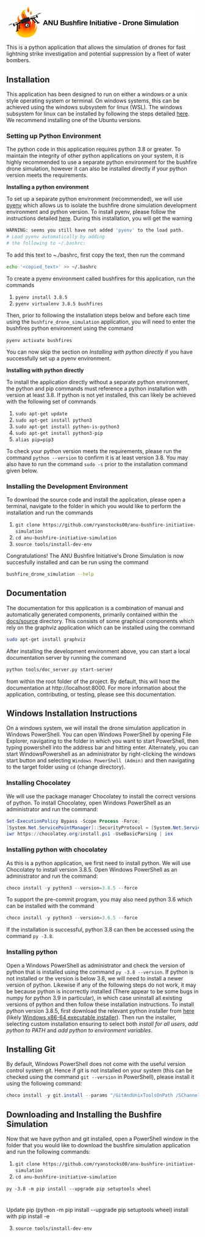 [![ANU Bushfire Initiative Drone Logo](docs/source/drone_simulation_logo_with_title.png)](https://github.com/ryanstocks00/anu-bushfire-initiative-simulation)

This is a python application that allows the simulation of drones for fast lightning strike investigation and potential suppression by a fleet of water bombers.

## Installation

This application has been designed to run on either a windows or a unix style operating system or terminal. On windows systems, this can be achieved using the windows subsystem for linux (WSL). The windows subsystem for linux can be installed by following the steps detailed [here](https://docs.microsoft.com/en-us/windows/wsl/install-win10). We recommend installing one of the Ubuntu versions.

### Setting up Python Environment

The python code in this application requires python 3.8 or greater. To maintain the integrity of other python applications on your system, it is highly recommended to use a separate python environment for the bushfire drone simulation, however it can also be installed directly if your python version meets the requirements.

__Installing a python environment__

To set up a separate python environment (recommended), we will use [pyenv](https://github.com/pyenv/pyenv) which allows us to isolate the bushfire drone simulation development environment and python version. To install pyenv, please follow the instructions detailed [here](https://realpython.com/intro-to-pyenv/). During this installation, you will get the warning

```bash
WARNING: seems you still have not added 'pyenv' to the load path.
# Load pyenv automatically by adding
# the following to ~/.bashrc:
```

To add this text to ~./bashrc, first copy the text, then run the command

```bash
echo '<copied_text>' >> ~/.bashrc
```

To create a pyenv environment called bushfires for this application, run the commands

1. ```pyenv install 3.8.5```
2. ```pyenv virtualenv 3.8.5 bushfires```

Then, prior to following the installation steps below and before each time using the ```bushfire_drone_simulation``` application, you will need to enter the bushfires python environment using the command

```pyenv activate bushfires```

You can now skip the section on *Installing with python directly* if you have successfully set up a pyenv environment.

__Installing with python directly__

To install the application directly without a separate python environment, the python and pip commands must reference a python installation with version at least 3.8. If python is not yet installed, this can likely be achieved with the following set of commands

1. ```sudo apt-get update```
2. ```sudo apt-get install python3```
3. ```sudo apt-get install python-is-python3```
4. ```sudo apt-get install python3-pip```
5. ```alias pip=pip3```

To check your python version meets the requirements, please run the command ```python --version``` to confirm it is at least version 3.8. You may also have to run the command ```sudo -s``` prior to the installation command given below.

### Installing the Development Environment

To download the source code and install the application, please open a terminal, navigate to the folder in which you would like to perform the installation and run the commands

1. ```git clone https://github.com/ryanstocks00/anu-bushfire-initiative-simulation```
2. ```cd anu-bushfire-initiative-simulation```
3. ```source tools/install-dev-env```

Congratulations! The ANU Bushfire Initiative's Drone Simulation is now succesfully installed and can be run using the command

```bash
bushfire_drone_simulation --help
```

## Documentation

The documentation for this application is a combination of manual and automatically generated components, primarily contained within the [docs/source](docs/source) directory. This consists of some graphical components which rely on the graphviz application which can be installed using the command

```bash
sudo apt-get install graphviz
```

After installing the development environment above, you can start a local documentation server by running the command

```bash
python tools/doc_server.py start-server
```

from within the root folder of the project. By default, this will host the documentation at http://localhost:8000. For more information about the application, contributing, or testing, please see this documentation.


## Windows Installation Instructions

On a windows system, we will install the drone simulation application in Windows PowerShell. You can open Windows PowerShell by opening File Explorer, navigating to the folder in which you want to start PowerShell, then typing powershell into the address bar and hitting enter. Alternately, you can start WindowsPowershell as an administrator by right-clicking the windows start button and selecting ```Windows PowerShell (Admin)``` and then navigating to the target folder using ```cd``` (change directory).

### Installing Chocolatey

We will use the package manager Chocolatey to install the correct versions of python. To install Chocolatey, open Windows PowerShell as an administrator and run the command:

```powershell
Set-ExecutionPolicy Bypass -Scope Process -Force;
[System.Net.ServicePointManager]::SecurityProtocol = [System.Net.ServicePointManager]::SecurityProtocol -bor 3072;
iwr https://chocolatey.org/install.ps1 -UseBasicParsing | iex
```

### Installing python with chocolatey

As this is a python application, we first need to install python. We will use Chocolatey to install version 3.8.5. Open Windows PowerShell as an administrator and run the command:

```powershell
choco install -y python3 --version=3.8.5 --force
```

To support the pre-commit program, you may also need python 3.6 which can be installed with the command

```powershell
choco install -y python3 --version=3.6.5 --force
```

If the installation is successful, python 3.8 can then be accessed using the command ```py -3.8```.

### Installing python

Open a Windows PowerShell as administrator and check the version of python that is installed using the command ```py -3.8 --version```. If python is not installed or the version is below 3.8, we will need to install a newer version of python. Likewise if any of the following steps do not work, it may be because python is incorrectly installed (There appear to be some bugs in numpy for python 3.9 in particular), in which case uninstall all existing versions of python and then follow these installation instructions. To install python version 3.8.5, first download the relevant python installer from [here](https://www.python.org/downloads/release/python-385/) (likely [Windows x86-64 executable installer](https://www.python.org/ftp/python/3.8.5/python-3.8.5-amd64.exe)). Then run the installer, selecting custom installation ensuring to select both *install for all users*, *add python to PATH* and *add python to environment variables*.

## Installing Git

By default, Windows PowerShell does not come with the useful version control system git. Hence if git is not installed on your system (this can be checked using the command ```git --version``` in PowerShell), please install it using the following command:

```powershell
choco install -y git.install --params "/GitAndUnixToolsOnPath /SChannel /NoAutoCrlf"
```

## Downloading and Installing the Bushfire Simulation

Now that we have python and git installed, open a PowerShell window in the folder that you would like to download the bushfire simulation application and run the following commands:

1. ```git clone https://github.com/ryanstocks00/anu-bushfire-initiative-simulation```
2. ```cd anu-bushfire-initiative-simulation```

```py -3.8 -m pip install --upgrade pip setuptools wheel```
#

Update pip (python -m pip install --upgrade pip setuptools wheel)
install with pip install -e



3. ```source tools/install-dev-env```
